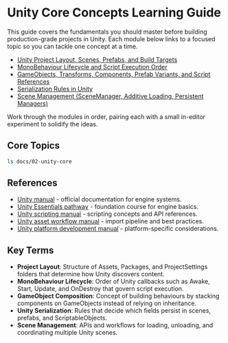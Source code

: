 # Unity Core Concepts Learning Guide

This guide covers the fundamentals you should master before building production-grade projects in Unity.
Each module below links to a focused topic so you can tackle one concept at a time.

- [Unity Project Layout, Scenes, Prefabs, and Build Targets](project-layout-scenes-prefabs-build-targets.md)
- [MonoBehaviour Lifecycle and Script Execution Order](monobehaviour-lifecycle-execution-order.md)
- [GameObjects, Transforms, Components, Prefab Variants, and Script References](gameobjects-transforms-components.md)
- [Serialization Rules in Unity](unity-serialization-rules.md)
- [Scene Management (SceneManager, Additive Loading, Persistent Managers)](scene-management.md)

Work through the modules in order, pairing each with a small in-editor experiment to solidify the ideas.

## Core Topics
```bash
ls docs/02-unity-core
```






## References
- [Unity manual](https://docs.unity3d.com/Manual/index.html) - official documentation for engine systems.
- [Unity Essentials pathway](https://learn.unity.com/pathway/unity-essentials) - foundation course for engine basics.
- [Unity scripting manual](https://docs.unity3d.com/Manual/ScriptingSection.html) - scripting concepts and API references.
- [Unity asset workflow manual](https://docs.unity3d.com/Manual/AssetWorkflow.html) - import pipeline and best practices.
- [Unity platform development manual](https://docs.unity3d.com/Manual/PlatformSpecific.html) - platform-specific considerations.
## Key Terms
- **Project Layout**: Structure of Assets, Packages, and ProjectSettings folders that determine how Unity discovers content.
- **MonoBehaviour Lifecycle**: Order of Unity callbacks such as Awake, Start, Update, and OnDestroy that govern script execution.
- **GameObject Composition**: Concept of building behaviours by stacking components on GameObjects instead of relying on inheritance.
- **Unity Serialization**: Rules that decide which fields persist in scenes, prefabs, and ScriptableObjects.
- **Scene Management**: APIs and workflows for loading, unloading, and coordinating multiple Unity scenes.
